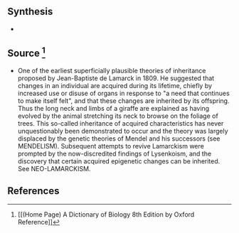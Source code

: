 ## Synthesis
- 
## Source [^1]
- One of the earliest superficially plausible theories of inheritance proposed by Jean-Baptiste de Lamarck in 1809. He suggested that changes in an individual are acquired during its lifetime, chiefly by increased use or disuse of organs in response to "a need that continues to make itself felt", and that these changes are inherited by its offspring. Thus the long neck and limbs of a giraffe are explained as having evolved by the animal stretching its neck to browse on the foliage of trees. This so-called inheritance of acquired characteristics has never unquestionably been demonstrated to occur and the theory was largely displaced by the genetic theories of Mendel and his successors (see MENDELISM). Subsequent attempts to revive Lamarckism were prompted by the now-discredited findings of Lysenkoism, and the discovery that certain acquired epigenetic changes can be inherited. See NEO-LAMARCKISM.
## References

[^1]: [[(Home Page) A Dictionary of Biology 8th Edition by Oxford Reference]]